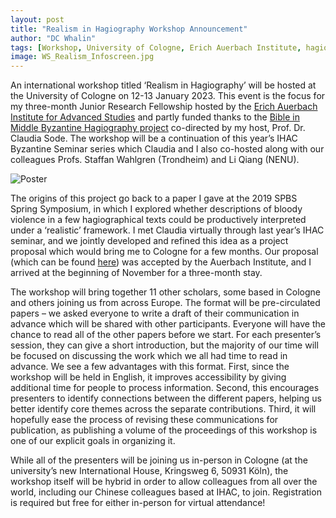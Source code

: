 ```yaml
---
layout: post
title: "Realism in Hagiography Workshop Announcement"
author: "DC Whalin"
tags: [Workshop, University of Cologne, Erich Auerbach Institute, hagiography, realism]
image: WS_Realism_Infoscreen.jpg
---
```


An international workshop titled ‘Realism in Hagiography’ will be hosted at the University of Cologne on 12-13 January 2023. This event is the focus for my three-month Junior Research Fellowship hosted by the [Erich Auerbach Institute for Advanced Studies]( https://auerbach-institut.phil-fak.uni-koeln.de/en/) and partly funded thanks to the [Bible in Middle Byzantine Hagiography project]( https://www.arts.kuleuven.be/grieks/onderzoek/bible-hagiography) co-directed by my host, Prof. Dr. Claudia Sode. The workshop will be a continuation of this year’s IHAC Byzantine Seminar series which Claudia and I also co-hosted along with our colleagues Profs. Staffan Wahlgren (Trondheim) and Li Qiang (NENU).

![Poster](http://douglaswhalin.github.io/assets/img/WS_Realism_Infoscreen.jpg)

The origins of this project go back to a paper I gave at the 2019 SPBS Spring Symposium, in which I explored whether descriptions of bloody violence in a few hagiographical texts could be productively interpreted under a ‘realistic’ framework. I met Claudia virtually through last year’s IHAC seminar, and we jointly developed and refined this idea as a project proposal which would bring me to Cologne for a few months. Our proposal (which can be found [here](http://douglaswhalin.github.io/assets/pdf/AuerbachGrant.pdf)) was accepted by the Auerbach Institute, and I arrived at the beginning of November for a three-month stay.

The workshop will bring together 11 other scholars, some based in Cologne and others joining us from across Europe. The format will be pre-circulated papers – we asked everyone to write a draft of their communication in advance which will be shared with other participants. Everyone will have the chance to read all of the other papers before we start. For each presenter’s session, they can give a short introduction, but the majority of our time will be focused on discussing the work which we all had time to read in advance. We see a few advantages with this format. First, since the workshop will be held in English, it improves accessibility by giving additional time for people to process information. Second, this encourages presenters to identify connections between the different papers, helping us better identify core themes across the separate contributions. Third, it will hopefully ease the process of revising these communications for publication, as publishing a volume of the proceedings of this workshop is one of our explicit goals in organizing it.

While all of the presenters will be joining us in-person in Cologne (at the university’s new International House, Kringsweg 6, 50931 Köln), the workshop itself will be hybrid in order to allow colleagues from all over the world, including our Chinese colleagues based at IHAC, to join. Registration is required but free for either in-person for virtual attendance!
